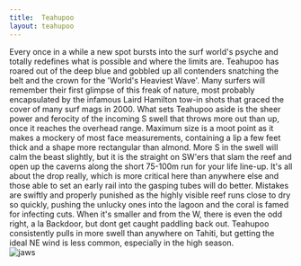 ```yaml
---
title:  Teahupoo
layout: teahupoo
---
```


Every once in a while a new spot bursts into the surf world's psyche and totally redefines what is possible and where the limits are. Teahupoo has roared out of the deep blue and gobbled up all contenders snatching the belt and the crown for the 'World's Heaviest Wave'. Many surfers will remember their first glimpse of this freak of nature, most probably encapsulated by the infamous Laird Hamilton tow-in shots that graced the cover of many surf mags in 2000. What sets Teahupoo aside is the sheer power and ferocity of the incoming S swell that throws more out than up, once it reaches the overhead range. Maximum size is a moot point as it makes a mockery of most face measurements, containing a lip a few feet thick and a shape more rectangular than almond. More S in the swell will calm the beast slightly, but it is the straight on SW'ers that slam the reef and open up the caverns along the short 75-100m run for your life line-up. It's all about the drop really, which is more critical here than anywhere else and those able to set an early rail into the gasping tubes will do better. Mistakes are swiftly and properly punished as the highly visible reef runs close to dry so quickly, pushing the unlucky ones into the lagoon and the coral is famed for infecting cuts. When it's smaller and from the W, there is even the odd right, a la Backdoor, but dont get caught paddling back out. Teahupoo consistently pulls in more swell than anywhere on Tahiti, but getting the ideal NE wind is less common, especially in the high season.  
![jaws]({{site.baseurl}}/images/teahupoo.jpg)